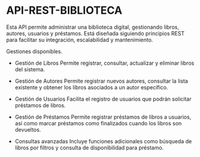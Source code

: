 # API-REST-BIBLIOTECA

Esta API permite administrar una biblioteca digital, gestionando libros, autores, usuarios y préstamos. Está diseñada siguiendo principios REST para facilitar su integración, escalabilidad y mantenimiento.

Gestiones disponibles.

- Gestión de Libros
  Permite registrar, consultar, actualizar y eliminar libros del sistema.

- Gestión de Autores
  Permite registrar nuevos autores, consultar la lista existente y obtener los libros asociados a un autor específico.

- Gestión de Usuarios
  Facilita el registro de usuarios que podrán solicitar préstamos de libros.

- Gestión de Préstamos
  Permite registrar préstamos de libros a usuarios, así como marcar préstamos como finalizados cuando los libros son devueltos.

- Consultas avanzadas
  Incluye funciones adicionales como búsqueda de libros por filtros y consulta de disponibilidad para préstamo.
